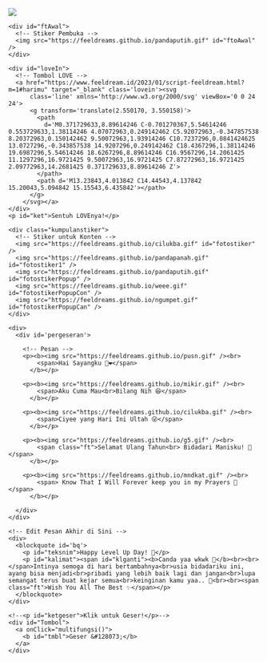 <html>
<meta charset='UTF-8' />
<meta content='width=device-width, initial-scale=1, user-scalable=1, minimum-scale=1, maximum-scale=5'
  name='viewport' />
<meta content='IE=edge' http-equiv='X-UA-Compatible' />

<link rel="icon" type="image/svg+xml" href="https://feeldreams.github.io/main-icon.png"> 
<link rel="apple-touch-icon" href="https://feeldreams.github.io/main-icon.png">
<script src="https://cdn.jsdelivr.net/npm/sweetalert2@11.0.19/dist/sweetalert2.all.min.js"></script>
<script src="https://unpkg.com/typeit@8.7.0/dist/index.umd.js"></script>
<link rel="stylesheet" href="https://htmlku.com/harimu/play/style.css">

<head>
  <title>HTML buat Kamu - feeldream.id</title>
  <meta name="description" content="Buka bentar yaa.. HTML Feeldream Repl Co">
  
</head>

<body>

  <!-- Ganti Audio di sini -->
  <audio src="https://feeldreams.github.io/audio/janjisuci.mp3" id="linkmp3" class="sembunyi"></audio>

  <div id="bodyblur">
    <!-- Wallpaper / Background --><img src="https://feeldreams.github.io/pics/awan6.jpg" id="wallpaper" />
  </div>

  <div id='Content'>

    <div id="ftAwal">
      <!-- Stiker Pembuka -->
      <img src="https://feeldreams.github.io/pandaputih.gif" id="ftoAwal" />
    </div>

    <div id="loveIn">
      <!-- Tombol LOVE -->
      <a href="https://www.feeldream.id/2023/01/script-feeldream.html?m=1#harimu" target="_blank" class='lovein'><svg
          class='line' xmlns='http://www.w3.org/2000/svg' viewBox='0 0 24 24'>
          <g transform='translate(2.550170, 3.550158)'>
            <path
              d='M0.371729633,8.89614246 C-0.701270367,5.54614246 0.553729633,1.38114246 4.07072963,0.249142462 C5.92072963,-0.347857538 8.20372963,0.150142462 9.50072963,1.93914246 C10.7237296,0.0841424625 13.0727296,-0.343857538 14.9207296,0.249142462 C18.4367296,1.38114246 19.6987296,5.54614246 18.6267296,8.89614246 C16.9567296,14.2061425 11.1297296,16.9721425 9.50072963,16.9721425 C7.87272963,16.9721425 2.09772963,14.2681425 0.371729633,8.89614246 Z'>
            </path>
            <path d='M13.23843,4.013842 C14.44543,4.137842 15.20043,5.094842 15.15543,6.435842'></path>
          </g>
        </svg></a>
    </div>
    <p id="ket">Sentuh LOVEnya!</p>

    <div class="kumpulanstiker">
      <!-- Stiker untuk Konten -->
      <img src="https://feeldreams.github.io/cilukba.gif" id="fotostiker" />
      <img src="https://feeldreams.github.io/pandapanah.gif" id="fotostiker1" />
      <img src="https://feeldreams.github.io/pandaputih.gif" id="fotostikerPopup" />
      <img src="https://feeldreams.github.io/weee.gif" id="fotostikerPopupCon" />
      <img src="https://feeldreams.github.io/ngumpet.gif" id="fotostikerPopupCan" />
    </div>

    <div>
      <div id='pergeseran'>

        <!-- Pesan -->
        <p><b><img src="https://feeldreams.github.io/pusn.gif" /><br>
            <span>Hai Sayangku 🤭❤️</span>
          </b></p>

        <p><b><img src="https://feeldreams.github.io/mikir.gif" /><br>
            <span>Aku Cuma Mau<br>Bilang Nih 😆</span>
          </b></p>

        <p><b><img src="https://feeldreams.github.io/cilukba.gif" /><br>
            <span>Ciyee yang Hari Ini Ultah 😜</span>
          </b></p>

        <p><b><img src="https://feeldreams.github.io/g5.gif" /><br>
            <span class="ft">Selamat Ulang Tahun<br> Bidadari Manisku! 🥳</span>
          </b></p>

        <p><b><img src="https://feeldreams.github.io/mndkat.gif" /><br>
            <span> Know That I Will Forever keep you in my Prayers 🥰</span>
          </b></p>

      </div>
    </div>

    <!-- Edit Pesan Akhir di Sini -->
    <div>
      <blockquote id='bq'>
        <p id="teksnim">Happy Level Up Day! 🥳</p>
        <p id="kalimat"><span id="klganti"><b>Canda yaa wkwk 🤣</b><br><br></span>Intinya semoga di hari bertambahnya<br>usia bidadariku ini, ayang bisa menjadi<br>pribadi yang lebih baik lagi dan jangan<br>lupa semangat terus buat kejar semua<br>keinginan kamu yaa.. 🥳<br><br><span class="ft">Wish You All The Best ✨</span></p>
      </blockquote>
    </div>

    <!--<p id="ketgeser">Klik untuk Geser!</p>-->
    <div id="Tombol">
      <a onClick="multifungsi()">
        <b id="tmbl">Geser &#128073;</b>
      </a>
    </div>

  </div>

  <script src="https://htmlku.com/harimu/play/script.js"></script>
  <script>
    function bqmuncul() {
      if (poinjwb == 1) {
        katakata = kalimat.innerHTML; kalimat.innerHTML = "";
      } else {
        klganti.innerHTML = "Udah ah segitu aja 🤣<br><br>"; katakata = kalimat.innerHTML; kalimat.innerHTML = "";
      }
      Content.style = "opacity:1;margin-top:7vh"; fotostiker.style = "display:none"; pergeseran.style = "display:none"; Tombol.style = ""; bq.style = "position:relative;opacity:1;visibility:visible;margin-top:20px;transform: scale(1);";
      setTimeout(kalimatakhir, 200); ftganti = 0; fthilang();
    }

    tompositif = "Mau";
    tomnegatif = "Gamau";
    async function aksibalas() {
      var { isConfirmed: prtanya } = await swals.fire({
        title: 'Mau Kado Gak Nih? 🤭❤️',
        imageUrl: '' + fotostikerPopup.src, showCancelButton: true, confirmButtonText: '' + tompositif, cancelButtonText: '' + tomnegatif, cancelButtonColor: '#FF0000',
      });
      if (prtanya) {
        await swalst.fire({
          title: 'Tapi Boong! 🤣',
          html: 'Gajadi ngasih kado ah 😜❤️',
          imageUrl: '' + fotostikerPopupCon.src,
        });
        poinjwb = 1;
      } else {
        await swals.fire({
          title: 'Yaaahh!',
          html: 'Yaudah kalo gamau 😜❤️',
          imageUrl: '' + fotostikerPopupCan.src,
        });
        poinjwb = 2;
      }
      bqmuncul();
    }
  </script>
</body>

</html>
